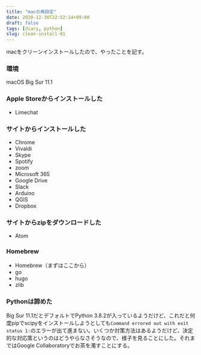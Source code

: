 ```yaml
---
title: "macの再設定"
date: 2020-12-30T22:52:14+09:00
draft: false
tags: [diary, python]
slug: clean-install-01
---
```

macをクリーンインストールしたので、やったことを記す。

### 環境
macOS Big Sur 11.1

### Apple Storeからインストールした
* Limechat

### サイトからインストールした
* Chrome
* Vivaldi
* Skype
* Spotify
* zoom
* Microsoft 365
* Google Drive
* Slack
* Arduino
* QGIS
* Dropbox

### サイトからzipをダウンロードした
* Atom

### Homebrew
* Homebrew（まずはここから）
* go
* hugo
* zlib

### Pythonは諦めた
Big Sur 11.1だとデフォルトでPython 3.8.2が入っているようだけど、これだと何度pipでscipyをインストールしようとしても`Command errored out with exit status 1:`のエラーが出て進まない。いくつか対策方法はあるようだけど、決定的な対応策というのはどうやらなさそうなので、様子を見ることにした。それまではGoogle Collaboratoryでお茶を濁すことにする。
